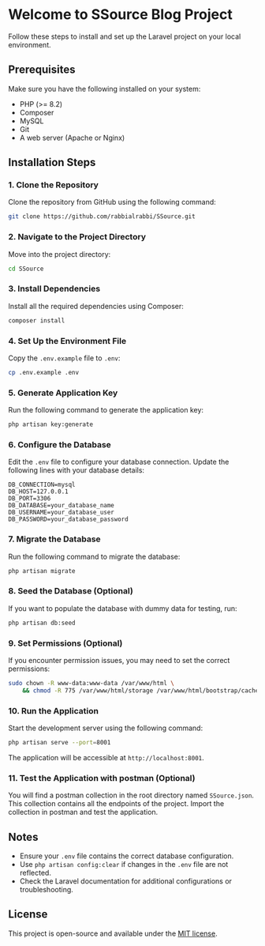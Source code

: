 # Welcome to SSource Blog Project

Follow these steps to install and set up the Laravel project on your local environment.

## Prerequisites

Make sure you have the following installed on your system:

- PHP (>= 8.2)
- Composer
- MySQL
- Git
- A web server (Apache or Nginx)

## Installation Steps

### 1. Clone the Repository
Clone the repository from GitHub using the following command:
```bash
git clone https://github.com/rabbialrabbi/SSource.git
```

### 2. Navigate to the Project Directory
Move into the project directory:
```bash
cd SSource
```

### 3. Install Dependencies
Install all the required dependencies using Composer:
```bash
composer install
```

### 4. Set Up the Environment File
Copy the `.env.example` file to `.env`:
```bash
cp .env.example .env
```

### 5. Generate Application Key
Run the following command to generate the application key:
```bash
php artisan key:generate
```

### 6. Configure the Database
Edit the `.env` file to configure your database connection. Update the following lines with your database details:
```env
DB_CONNECTION=mysql
DB_HOST=127.0.0.1
DB_PORT=3306
DB_DATABASE=your_database_name
DB_USERNAME=your_database_user
DB_PASSWORD=your_database_password
```

### 7. Migrate the Database
Run the following command to migrate the database:
```bash
php artisan migrate
```

### 8. Seed the Database (Optional)
If you want to populate the database with dummy data for testing, run:
```bash
php artisan db:seed
```

### 9. Set Permissions (Optional)
If you encounter permission issues, you may need to set the correct permissions:
```bash
sudo chown -R www-data:www-data /var/www/html \
    && chmod -R 775 /var/www/html/storage /var/www/html/bootstrap/cache
```

### 10. Run the Application
Start the development server using the following command:
```bash
php artisan serve --port=8001
```
The application will be accessible at `http://localhost:8001`.

### 11. Test the Application with postman (Optional)
You will find a postman collection in the root directory named `SSource.json`. This collection contains all the endpoints of the project. Import the collection in postman and test the application.




## Notes

- Ensure your `.env` file contains the correct database configuration.
- Use `php artisan config:clear` if changes in the `.env` file are not reflected.
- Check the Laravel documentation for additional configurations or troubleshooting.

## License
This project is open-source and available under the [MIT license](LICENSE).
